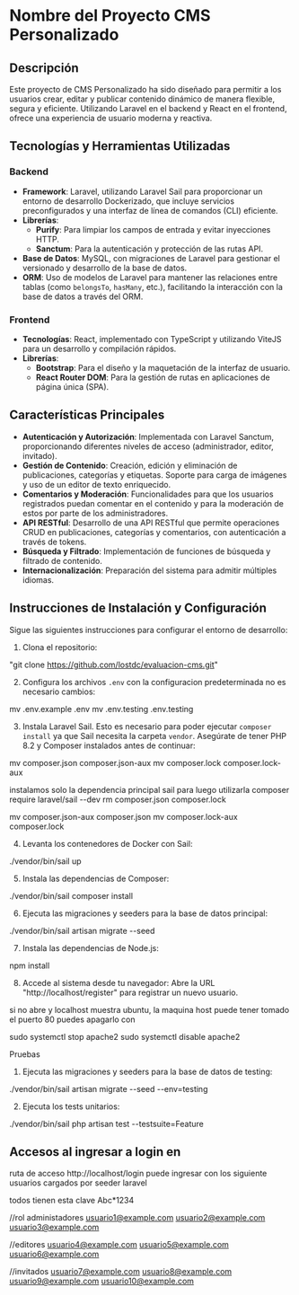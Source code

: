 # Nombre del Proyecto CMS Personalizado

## Descripción

Este proyecto de CMS Personalizado ha sido diseñado para permitir a los usuarios crear, editar y publicar contenido dinámico de manera flexible, segura y eficiente. Utilizando Laravel en el backend y React en el frontend, ofrece una experiencia de usuario moderna y reactiva.

## Tecnologías y Herramientas Utilizadas

### Backend

- **Framework**: Laravel, utilizando Laravel Sail para proporcionar un entorno de desarrollo Dockerizado, que incluye servicios preconfigurados y una interfaz de línea de comandos (CLI) eficiente.
- **Librerías**:
  - **Purify**: Para limpiar los campos de entrada y evitar inyecciones HTTP.
  - **Sanctum**: Para la autenticación y protección de las rutas API.
- **Base de Datos**: MySQL, con migraciones de Laravel para gestionar el versionado y desarrollo de la base de datos.
- **ORM**: Uso de modelos de Laravel para mantener las relaciones entre tablas (como `belongsTo`, `hasMany`, etc.), facilitando la interacción con la base de datos a través del ORM.

### Frontend

- **Tecnologías**: React, implementado con TypeScript y utilizando ViteJS para un desarrollo y compilación rápidos.
- **Librerías**:
  - **Bootstrap**: Para el diseño y la maquetación de la interfaz de usuario.
  - **React Router DOM**: Para la gestión de rutas en aplicaciones de página única (SPA).

## Características Principales

- **Autenticación y Autorización**: Implementada con Laravel Sanctum, proporcionando diferentes niveles de acceso (administrador, editor, invitado).
- **Gestión de Contenido**: Creación, edición y eliminación de publicaciones, categorías y etiquetas. Soporte para carga de imágenes y uso de un editor de texto enriquecido.
- **Comentarios y Moderación**: Funcionalidades para que los usuarios registrados puedan comentar en el contenido y para la moderación de estos por parte de los administradores.
- **API RESTful**: Desarrollo de una API RESTful que permite operaciones CRUD en publicaciones, categorías y comentarios, con autenticación a través de tokens.
- **Búsqueda y Filtrado**: Implementación de funciones de búsqueda y filtrado de contenido.
- **Internacionalización**: Preparación del sistema para admitir múltiples idiomas.


## Instrucciones de Instalación y Configuración

Sigue las siguientes instrucciones para configurar el entorno de desarrollo:

1. Clona el repositorio:

"git clone https://github.com/lostdc/evaluacion-cms.git"

2. Configura los archivos `.env` con la configuracion predeterminada no es necesario cambios:

mv .env.example .env
mv .env.testing .env.testing


3. Instala Laravel Sail. Esto es necesario para poder ejecutar `composer install` ya que Sail necesita la carpeta `vendor`. Asegúrate de tener PHP 8.2 y Composer instalados antes de continuar:


mv composer.json composer.json-aux
mv composer.lock composer.lock-aux

instalamos solo la dependencia principal sail para luego utilizarla
composer require laravel/sail --dev
rm composer.json composer.lock

mv composer.json-aux composer.json
mv composer.lock-aux composer.lock

4. Levanta los contenedores de Docker con Sail:

./vendor/bin/sail up

5. Instala las dependencias de Composer:

./vendor/bin/sail composer install

6. Ejecuta las migraciones y seeders para la base de datos principal:

./vendor/bin/sail artisan migrate --seed

7. Instala las dependencias de Node.js:

npm install

8. Accede al sistema desde tu navegador:
 Abre la URL "http://localhost/register" para registrar un nuevo usuario.



 si no abre y localhost muestra ubuntu, la maquina host puede tener tomado el puerto 80 puedes apagarlo con 

sudo systemctl stop apache2
sudo systemctl disable apache2


Pruebas

1. Ejecuta las migraciones y seeders para la base de datos de testing:

./vendor/bin/sail artisan migrate --seed --env=testing

2. Ejecuta los tests unitarios:

./vendor/bin/sail php artisan test --testsuite=Feature



## Accesos al ingresar a login en 

ruta de acceso
http://localhost/login 
puede ingresar con los siguiente  usuarios cargados por seeder laravel

todos tienen esta clave
Abc*1234

//rol administadores
usuario1@example.com
usuario2@example.com
usuario3@example.com

//editores
usuario4@example.com
usuario5@example.com
usuario6@example.com

//invitados
usuario7@example.com
usuario8@example.com
usuario9@example.com
usuario10@example.com